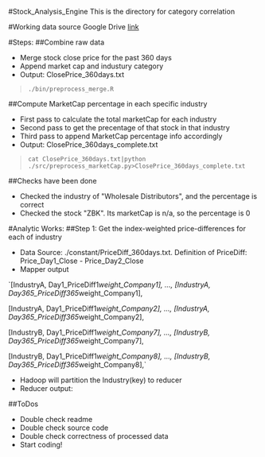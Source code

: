 #Stock_Analysis_Engine
This is the directory for category correlation

#Working data source
Google Drive [link](https://drive.google.com/open?id=0BzG5zLRRrgKwfkthYmJhdW94aUE1QVpDeTN4bnhsVDJuNmJSZ1d2aElaSExJaUVpWWs5ZDg&authuser=0)

#Steps:
##Combine raw data
- Merge stock close price for the past 360 days
- Append market cap and industury category
- Output: ClosePrice_360days.txt

>`./bin/preprocess_merge.R`

##Compute MarketCap percentage in each specific industry
- First pass to calculate the total marketCap for each industry
- Second pass to get the precentage of that stock in that industry
- Third pass to append MarketCap percentage info accordingly
- Output: ClosePrice_360days_complete.txt

>`cat ClosePrice_360days.txt|python ./src/preprocess_marketCap.py>ClosePrice_360days_complete.txt`

##Checks have been done
- Checked the industry of "Wholesale Distributors", and the percentage is correct
- Checked the stock "ZBK". Its marketCap is n/a, so the percentage is 0

#Analytic Works:
##Step 1: Get the index-weighted price-differences for each of industry
- Data Source: ./constant/PriceDiff_360days.txt. Definition of PriceDiff: Price_Day1_Close - Price_Day2_Close
- Mapper output

`[IndustryA, Day1_PriceDiff1*weight_Company1], ..., [IndustryA, Day365_PriceDiff365*weight_Company1],

[IndustryA, Day1_PriceDiff1*weight_Company2], ..., [IndustryA, Day365_PriceDiff365*weight_Company2], 

[IndustryB, Day1_PriceDiff1*weight_Company7], ..., [IndustryB, Day365_PriceDiff365*weight_Company7],

[IndustryB, Day1_PriceDiff1*weight_Company8], ..., [IndustryB, Day365_PriceDiff365*weight_Company8],`

- Hadoop will partition the Industry(key) to reducer
- Reducer output: 




##ToDos
- Double check readme
- Double check source code
- Double check correctness of processed data
- Start coding!